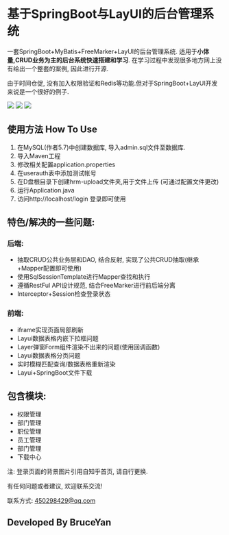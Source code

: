 # 基于SpringBoot与LayUI的后台管理系统
一套SpringBoot+MyBatis+FreeMarker+LayUI的后台管理系统.
适用于**小体量,CRUD业务为主的后台系统快速搭建和学习**. 
在学习过程中发现很多地方网上没有给出一个整套的案例, 因此进行开源.

由于时间仓促, 没有加入权限验证和Redis等功能.但对于SpringBoot+LayUI开发来说是一个很好的例子.

![](https://note.youdao.com/yws/public/resource/58918c59a59ab57824426ac85e456ea7/xmlnote/35F174830F724A89AAC2B1E3BB20B455/4953)
![](https://note.youdao.com/yws/public/resource/58918c59a59ab57824426ac85e456ea7/xmlnote/522EA345E7774CEAA9FC6242FD6ABD7B/4957)
![](https://note.youdao.com/yws/public/resource/58918c59a59ab57824426ac85e456ea7/xmlnote/F8C9999E4F2B4CF58D66E039DB001899/4959)
## 使用方法 How To Use
1. 在MySQL(作者5.7)中创建数据库, 导入admin.sql文件至数据库.
2. 导入Maven工程
3. 修改相关配置application.properties
4. 在userauth表中添加测试帐号
5. 在D盘根目录下创建hrm-upload文件夹,用于文件上传 (可通过配置文件更改)
6. 运行Application.java
7. 访问http://localhost/login 登录即可使用

## 特色/解决的一些问题:
### 后端:
- 抽取CRUD公共业务层和DAO, 结合反射, 实现了公共CRUD抽取(继承+Mapper配置即可使用)
- 使用SqlSessionTemplate进行Mapper查找和执行
- 遵循RestFul API设计规范, 结合FreeMarker进行前后端分离
- Interceptor+Session检查登录状态

### 前端:
- iframe实现页面局部刷新
- Layui数据表格内嵌下拉框问题
- Layer弹窗Form组件渲染不出来的问题(使用回调函数)
- Layui数据表格分页问题
- 实时模糊匹配查询/数据表格重新渲染
- Layui+SpringBoot文件下载

## 包含模块:
- 权限管理
- 部门管理
- 职位管理
- 员工管理
- 部门管理
- 下载中心

注: 登录页面的背景图片引用自知乎首页, 请自行更换.

有任何问题或者建议, 欢迎联系交流!

联系方式: 450298429@qq.com
## Developed By BruceYan
